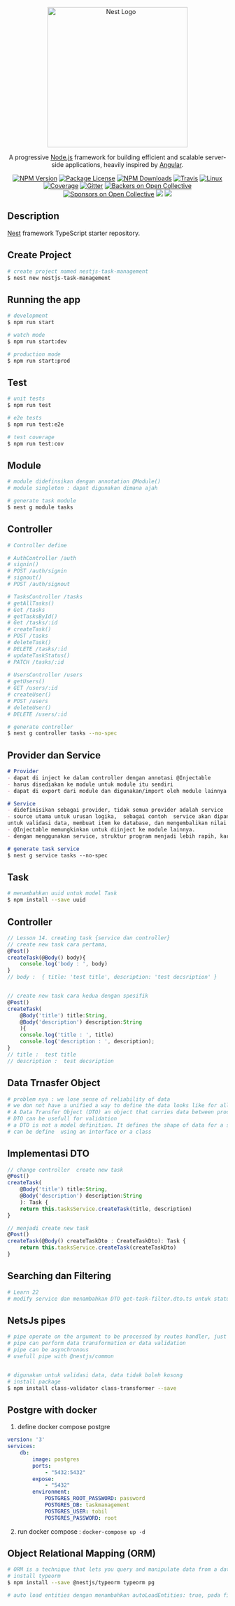 <p align="center">
  <a href="http://nestjs.com/" target="blank"><img src="https://nestjs.com/img/logo_text.svg" width="320" alt="Nest Logo" /></a>
</p>

[travis-image]: https://api.travis-ci.org/nestjs/nest.svg?branch=master
[travis-url]: https://travis-ci.org/nestjs/nest
[linux-image]: https://img.shields.io/travis/nestjs/nest/master.svg?label=linux
[linux-url]: https://travis-ci.org/nestjs/nest
  
  <p align="center">A progressive <a href="http://nodejs.org" target="blank">Node.js</a> framework for building efficient and scalable server-side applications, heavily inspired by <a href="https://angular.io" target="blank">Angular</a>.</p>
    <p align="center">
<a href="https://www.npmjs.com/~nestjscore"><img src="https://img.shields.io/npm/v/@nestjs/core.svg" alt="NPM Version" /></a>
<a href="https://www.npmjs.com/~nestjscore"><img src="https://img.shields.io/npm/l/@nestjs/core.svg" alt="Package License" /></a>
<a href="https://www.npmjs.com/~nestjscore"><img src="https://img.shields.io/npm/dm/@nestjs/core.svg" alt="NPM Downloads" /></a>
<a href="https://travis-ci.org/nestjs/nest"><img src="https://api.travis-ci.org/nestjs/nest.svg?branch=master" alt="Travis" /></a>
<a href="https://travis-ci.org/nestjs/nest"><img src="https://img.shields.io/travis/nestjs/nest/master.svg?label=linux" alt="Linux" /></a>
<a href="https://coveralls.io/github/nestjs/nest?branch=master"><img src="https://coveralls.io/repos/github/nestjs/nest/badge.svg?branch=master#5" alt="Coverage" /></a>
<a href="https://gitter.im/nestjs/nestjs?utm_source=badge&utm_medium=badge&utm_campaign=pr-badge&utm_content=body_badge"><img src="https://badges.gitter.im/nestjs/nestjs.svg" alt="Gitter" /></a>
<a href="https://opencollective.com/nest#backer"><img src="https://opencollective.com/nest/backers/badge.svg" alt="Backers on Open Collective" /></a>
<a href="https://opencollective.com/nest#sponsor"><img src="https://opencollective.com/nest/sponsors/badge.svg" alt="Sponsors on Open Collective" /></a>
  <a href="https://paypal.me/kamilmysliwiec"><img src="https://img.shields.io/badge/Donate-PayPal-dc3d53.svg"/></a>
  <a href="https://twitter.com/nestframework"><img src="https://img.shields.io/twitter/follow/nestframework.svg?style=social&label=Follow"></a>
</p>
  <!--[![Backers on Open Collective](https://opencollective.com/nest/backers/badge.svg)](https://opencollective.com/nest#backer)
  [![Sponsors on Open Collective](https://opencollective.com/nest/sponsors/badge.svg)](https://opencollective.com/nest#sponsor)-->

## Description

[Nest](https://github.com/nestjs/nest) framework TypeScript starter repository.

## Create Project

```bash
# create project named nestjs-task-management
$ nest new nestjs-task-management
```

## Running the app

```bash
# development
$ npm run start

# watch mode
$ npm run start:dev

# production mode
$ npm run start:prod
```

## Test

```bash
# unit tests
$ npm run test

# e2e tests
$ npm run test:e2e

# test coverage
$ npm run test:cov
```

## Module
```bash
# module didefinsikan dengan annotation @Module()
# module singleton : dapat digunakan dimana ajah

# generate task module
$ nest g module tasks
```

## Controller
```bash
# Controller define

# AuthController /auth
# signin()
# POST /auth/signin
# signout()
# POST /auth/signout

# TasksController /tasks
# getAllTasks()
# Get /tasks
# getTasksById()
# Get /tasks/:id
# createTask()
# POST /tasks
# deleteTask()
# DELETE /tasks/:id
# updateTaskStatus()
# PATCH /tasks/:id
 
# UsersController /users
# getUsers()
# GET /users/:id
# createUser()
# POST /users
# deleteUser()
# DELETE /users/:id

# generate controller
$ nest g controller tasks --no-spec
```

## Provider dan Service
```md
# Provider
- dapat di inject ke dalam controller dengan annotasi @Injectable
- harus disediakan ke module untuk module itu sendiri
- dapat di export dari module dan digunakan/import oleh module lainnya

# Service
- didefinisikan sebagai provider, tidak semua provider adalah service
- source utama untuk urusan logika,  sebagai contoh  service akan dipanggil oleh controller
untuk validasi data, membuat item ke database, dan mengembalikan nilai response
- @Injectable memungkinkan untuk diinject ke module lainnya.
- dengan menggunakan service, struktur program menjadi lebih rapih, karena di controller kita hanya mengakses service yang sudah di definisikan

# generate task service
$ nest g service tasks --no-spec
```

## Task
```bash
# menambahkan uuid untuk model Task
$ npm install --save uuid 
```

## Controller
```js
// Lesson 14. creating task {service dan controller}
// create new task cara pertama, 
@Post()
createTask(@Body() body){
    console.log('body : ', body)
}
// body :  { title: 'test title', description: 'test decsription' }


// create new task cara kedua dengan spesifik
@Post()
createTask(
    @Body('title') title:String,
    @Body('description') description:String
    ){
    console.log('title : ', title)
    console.log('description : ', description);
}
// title :  test title
// description :  test decsription
```

## Data Trnasfer Object
```bash
# problem nya : we lose sense of reliability of data
# we don not have a unified a way to define the data looks like for all the process
# A Data Transfer Object (DTO) an object that carries data between proceses.
# DTO can be usefull for validation
# a DTO is not a model definition. It defines the shape of data for a specific data, for example - creating a task
# can be define  using an interface or a class
```

## Implementasi DTO
```js
// change controller  create new task
@Post()
createTask(
    @Body('title') title:String,
    @Body('description') description:String
    ): Task {
    return this.tasksService.createTask(title, description)
}

// menjadi create new task
@Post()
createTask(@Body() createTaskDto : CreateTaskDto): Task {
    return this.tasksService.createTask(createTaskDto)
}
```

## Searching dan Filtering
```bash
# Learn 22
# modify service dan menambahkan DTO get-task-filter.dto.ts untuk status dan search variable
```

## NetsJs pipes
```bash
# pipe operate on the argument to be processed by routes handler, just before the handler is called.
# pipe can perform data transformation or data validation
# pipe can be asynchronous
# usefull pipe with @nestjs/common


# digunakan untuk validasi data, data tidak boleh kosong
# install package
$ npm install class-validator class-transformer --save
```

## Postgre with docker
1. define docker compose postgre
```yml
version: '3'
services: 
    db:
        image: postgres
        ports:
            - "5432:5432"
        expose:
            - "5432"
        environment:
            POSTGRES_ROOT_PASSWORD: password
            POSTGRES_DB: taskmanagement
            POSTGRES_USER: tobil
            POSTGRES_PASSWORD: root
```
2. run docker compose : `docker-compose up -d`


## Object Relational Mapping (ORM)
```bash
# ORM is a technique that lets you query and manipulate data from a database, using an object-oriented paradigm.
# install typeorm
$ npm install --save @nestjs/typeorm typeorm pg

# auto load entities dengan menambahkan autoLoadEntities: true, pada file typeorm.config.ts
```
